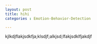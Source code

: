 ```yaml
---
layout: post
title: hihi
categories : Emotion-Behavior-Detection

---
```


kjlkdjflakjsdkfja;klsdjf;alkjsd;lfakjsdklfjakdjf